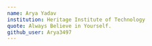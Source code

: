 ```yaml
---
name: Arya Yadav
institution: Heritage Institute of Technology
quote: Always Believe in Yourself.
github_user: Arya3497
---
```


